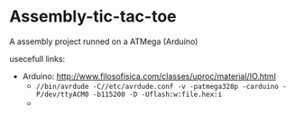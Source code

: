 # Assembly-tic-tac-toe
A assembly project runned on a ATMega (Arduíno)

usecefull links:
* Arduino: http://www.filosofisica.com/classes/uproc/material/IO.html 
  *  ```//bin/avrdude -C//etc/avrdude.conf -v -patmega328p -carduino -P/dev/ttyACM0 -b115200 -D -Uflash:w:file.hex:i```
  *  [](http://www.filosofisica.com/classes/uproc/material/figs/IO_AVR.svg)
